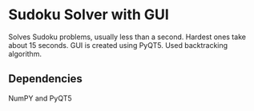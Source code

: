 # Sudoku Solver with GUI
Solves Sudoku problems, usually less than a second. Hardest ones take about 15 seconds. GUI is created using PyQT5. Used backtracking algorithm.
## Dependencies
NumPY and PyQT5
